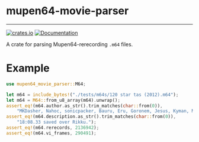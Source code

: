 # mupen64-movie-parser
-----
[![crates.io]()]()
[![Documentation]()]()

A crate for parsing Mupen64-rerecording `.m64` files.

# Example

```rust
use mupen64_movie_parser::M64;

let m64 = include_bytes!("./tests/m64s/120 star tas (2012).m64");
let m64 = M64::from_u8_array(m64).unwrap();
assert_eq!(m64.author.as_str().trim_matches(char::from(0)),
    "MKDasher, Nahoc, sonicpacker, Bauru, Eru, Goronem, Jesus, Kyman, Mokkori, Moltov, Nothing693, pasta, SilentSlayers, Snark, and ToT");
assert_eq!(m64.description.as_str().trim_matches(char::from(0)),
    "18:08.33 saved over Rikku.");
assert_eq!(m64.rerecords, 2136942);
assert_eq!(m64.vi_frames, 290491);
```